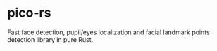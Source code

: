 # pico-rs
Fast face detection, pupil/eyes localization and facial landmark points detection library in pure Rust.
